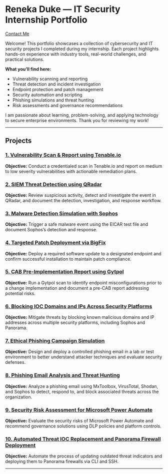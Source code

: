 # Reneka Duke — IT Security Internship Portfolio
[Contact Me](contact.md)

Welcome! This portfolio showcases a collection of cybersecurity and IT security projects I completed during my internship. Each project highlights hands-on experience with industry tools, real-world challenges, and practical solutions.

**What you’ll find here:**
- Vulnerability scanning and reporting  
- Threat detection and incident investigation  
- Endpoint protection and patch management  
- Security automation and scripting  
- Phishing simulations and threat hunting  
- Risk assessments and governance recommendations  

I am passionate about learning, problem-solving, and applying technology to secure enterprise environments. Thank you for reviewing my work!

---

## Projects

### [1. Vulnerability Scan & Report using Tenable.io](projects/project1-tenable.md)  
**Objective:** Conduct a credentialed scan in Tenable.io and report on medium to low severity vulnerabilities with actionable remediation plans.

### [2. SIEM Threat Detection using QRadar](projects/project2-qradar.md)  
**Objective:** Review suspicious activity, detect and investigate the event in QRadar, and document the detection, investigation, and response workflow.

### [3. Malware Detection Simulation with Sophos](projects/project3-sophos.md)  
**Objective:** Trigger a safe malware event using the EICAR test file and document Sophos’s detection and response.

### [4. Targeted Patch Deployment via BigFix](projects/project4-bigfix.md)  
**Objective:** Deploy a required software update to a designated endpoint and confirm successful installation to maintain patch compliance.

### [5. CAB Pre-Implementation Report using Gytpol](projects/project5-gytpol.md)  
**Objective:** Run a Gytpol scan to identify endpoint misconfigurations prior to a change implementation and document a pre-CAB report addressing potential risks.

### [6. Blocking IOC Domains and IPs Across Security Platforms](projects/project6-ioc-blocking.md)  
**Objective:** Mitigate threats by blocking known malicious domains and IP addresses across multiple security platforms, including Sophos and Panorama.

### [7. Ethical Phishing Campaign Simulation](projects/project7-ethical-phishing.md)  
**Objective:** Design and deploy a controlled phishing email in a lab or test environment to better understand attacker techniques and evaluate security defenses.

### [8. Phishing Email Analysis and Threat Hunting](projects/project8-phishing-analysis.md)  
**Objective:** Analyze a phishing email using MxToolbox, VirusTotal, Shodan, and Sophos to detect, respond to, and block associated threats across the organization.

### [9. Security Risk Assessment for Microsoft Power Automate](projects/project9-power-automate.md)  
**Objective:** Evaluate the security risks of Microsoft Power Automate and recommend governance solutions using DLP policies and platform controls.

### [10. Automated Threat IOC Replacement and Panorama Firewall Deployment](projects/project10-ioc-automation.md)  
**Objective:** Automate the process of updating outdated threat indicators and deploying them to Panorama firewalls via CLI and SSH.


---

